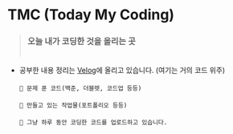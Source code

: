 # TMC (Today My Coding)
> ### 오늘 내가 코딩한 것을 올리는 곳<br><br>
- 공부한 내용 정리는 [Velog](https://velog.io/@thdgusrbek)에 올리고 있습니다. (여기는 거의 코드 위주)<br><br>
`📝 문제 푼 코드(백준, 더블렛, 코드업 등등)`<br><br>
`📝 만들고 있는 작업물(포트폴리오 등등)`<br><br>
`📝 그냥 하루 동안 코딩한 코드를 업로드하고 있습니다.`<br><br>
